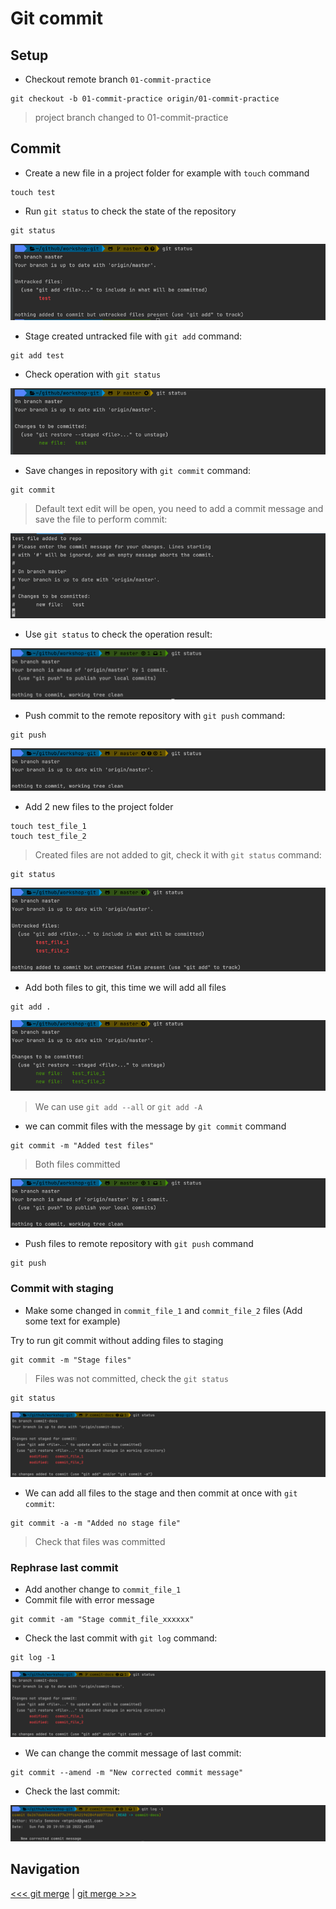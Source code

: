 # Git commit

## Setup

- Checkout remote branch `01-commit-practice`

```shell
git checkout -b 01-commit-practice origin/01-commit-practice
```

> project branch changed to 01-commit-practice

## Commit

- Create a new file in a project folder for example with `touch` command

```shell
touch test
```

- Run `git status` to check the state of the repository 

```shell
git status
```

![img.png](images/commit_01.png)

- Stage created untracked file with `git add` command:

```shell
git add test
```

- Check operation with `git status`

![img.png](images/commit_02.png)

- Save changes in repository with `git commit` command:

```shell
git commit
```

> Default text edit will be open, you need to add a commit message and save the file to perform commit:

![img.png](images/commit_03.png)

- Use `git status` to check the operation result:

![img.png](images/commit_04.png)

- Push commit to the remote repository with `git push` command:

```shell
git push
```

![img.png](images/commit_05.png)

- Add 2 new files to the project folder

```shell
touch test_file_1
touch test_file_2
```

> Created files are not added to git, check it with `git status` command:

```shell
git status                                                                                                                                     
```

![img.png](images/commit_06.png)

- Add both files to git, this time we will add all files

```shell
git add .
```

![img.png](images/commit_07.png)

> We can use `git add --all` or `git add -A`

- we can commit files with the message by `git commit` command

```
git commit -m "Added test files"
```

> Both files committed

![img.png](images/commit_08.png)

- Push files to remote repository with `git push` command

```shell
git push
```

### Commit with staging

- Make some changed in `commit_file_1` and `commit_file_2` files (Add some text for example)

Try to run git commit without adding files to staging

```shell
git commit -m "Stage files"
```

> Files was not committed, check the `git status`

```shell
git status
```

![img.png](images/commit_09.png)

- We can add all files to the stage and then commit at once with `git commit`:

```shell
git commit -a -m "Added no stage file"
```

> Check that files was committed

### Rephrase last commit

- Add another change to `commit_file_1`
- Commit file with error message

```shell
git commit -am "Stage commit_file_xxxxxx"
```

- Check the last commit with `git log` command:

```shell
git log -1
```

![img.png](images/commit_10.png)

- We can change the commit message of last commit:

```shell
git commit --amend -m "New corrected commit message"
```

- Check the last commit:

![img.png](images/commit_11.png)

## Navigation

[<<< git merge](../01_branching/README.md) |
[git merge >>>](../03_merge/README.md)

